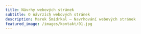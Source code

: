 ```yaml
---
title: Návrhy webových stránek
subtitle: O návrzích webových stránek
description: Marek Šmidrkal – Navrhování webových stránek
featured_image: /images/kontakt/01.jpg
---
```

